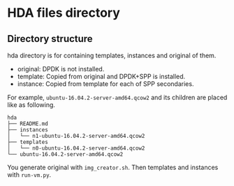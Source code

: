 # HDA files directory

## Directory structure

hda directory is for containing templates, instances and original of
them.

  - original: DPDK is not installed.
  - template: Copied from original and DPDK+SPP is installed.
  - instance: Copied from template for each of SPP secondaries.

For example, `ubuntu-16.04.2-server-amd64.qcow2` and its children are
placed like as following.

```
hda
├── README.md
├── instances
│   └── n1-ubuntu-16.04.2-server-amd64.qcow2
├── templates
│   └── n0-ubuntu-16.04.2-server-amd64.qcow2
└── ubuntu-16.04.2-server-amd64.qcow2
```

You generate original with `img_creator.sh`. Then templates and
instances with `run-vm.py`.
